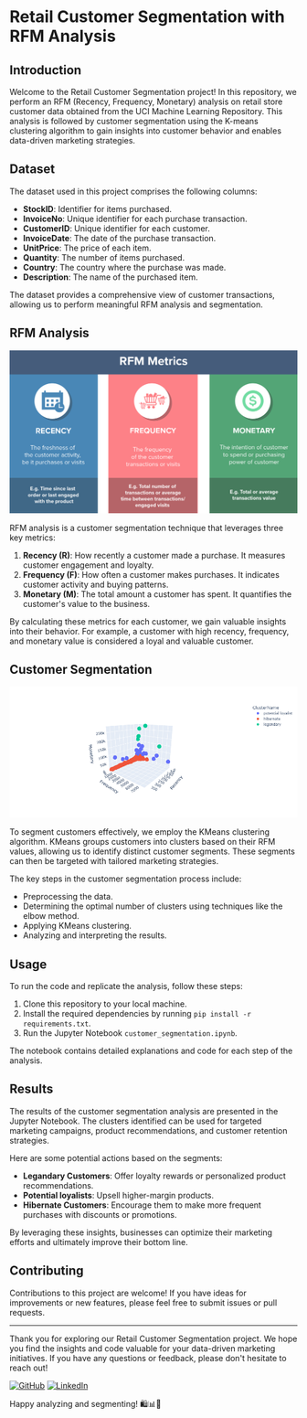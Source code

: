 # **Retail Customer Segmentation with RFM Analysis**

## **Introduction**

Welcome to the Retail Customer Segmentation project! In this repository, we perform an RFM (Recency, Frequency, Monetary) analysis on retail store customer data obtained from the UCI Machine Learning Repository. This analysis is followed by customer segmentation using the K-means clustering algorithm to gain insights into customer behavior and enables data-driven marketing strategies.

## **Dataset**

The dataset used in this project comprises the following columns:

- **StockID**: Identifier for items purchased.
- **InvoiceNo**: Unique identifier for each purchase transaction.
- **CustomerID**: Unique identifier for each customer.
- **InvoiceDate**: The date of the purchase transaction.
- **UnitPrice**: The price of each item.
- **Quantity**: The number of items purchased.
- **Country**: The country where the purchase was made.
- **Description**: The name of the purchased item.

The dataset provides a comprehensive view of customer transactions, allowing us to perform meaningful RFM analysis and segmentation.

## **RFM Analysis**

![Alt text](rfm-intro.png?raw=true "Title")


RFM analysis is a customer segmentation technique that leverages three key metrics:

1. **Recency (R)**: How recently a customer made a purchase. It measures customer engagement and loyalty.
2. **Frequency (F)**: How often a customer makes purchases. It indicates customer activity and buying patterns.
3. **Monetary (M)**: The total amount a customer has spent. It quantifies the customer's value to the business.

By calculating these metrics for each customer, we gain valuable insights into their behavior. For example, a customer with high recency, frequency, and monetary value is considered a loyal and valuable customer.

## **Customer Segmentation**

![Alt text](RFMCluster.png?raw=true "Title")

To segment customers effectively, we employ the KMeans clustering algorithm. KMeans groups customers into clusters based on their RFM values, allowing us to identify distinct customer segments. These segments can then be targeted with tailored marketing strategies.

The key steps in the customer segmentation process include:
- Preprocessing the data.
- Determining the optimal number of clusters using techniques like the elbow method.
- Applying KMeans clustering.
- Analyzing and interpreting the results.

## **Usage**

To run the code and replicate the analysis, follow these steps:

1. Clone this repository to your local machine.
2. Install the required dependencies by running `pip install -r requirements.txt`.
3. Run the Jupyter Notebook `customer_segmentation.ipynb`.

The notebook contains detailed explanations and code for each step of the analysis.

## **Results**

The results of the customer segmentation analysis are presented in the Jupyter Notebook. The clusters identified can be used for targeted marketing campaigns, product recommendations, and customer retention strategies.

Here are some potential actions based on the segments:
- **Legandary Customers**: Offer loyalty rewards or personalized product recommendations.
- **Potential loyalists**: Upsell higher-margin products.
- **Hibernate Customers**: Encourage them to make more frequent purchases with discounts or promotions.

By leveraging these insights, businesses can optimize their marketing efforts and ultimately improve their bottom line.

## **Contributing**

Contributions to this project are welcome! If you have ideas for improvements or new features, please feel free to submit issues or pull requests.

---

Thank you for exploring our Retail Customer Segmentation project. We hope you find the insights and code valuable for your data-driven marketing initiatives. If you have any questions or feedback, please don't hesitate to reach out!

[![GitHub](https://img.shields.io/badge/GitHub-Connect-blue)](https://github.com/amirmahdi-alavi)
[![LinkedIn](https://img.shields.io/badge/LinkedIn-Connect-blue)](https://www.linkedin.com/in/amirmahdi-alavi)

Happy analyzing and segmenting! 🛍️📊🎯
